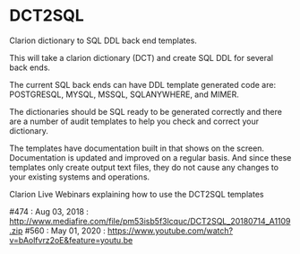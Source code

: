 # DCT2SQL
Clarion dictionary to SQL DDL back end templates.

This will take a clarion dictionary (DCT) and create SQL DDL for several back ends.

The current SQL back ends can have DDL template generated code are: 
POSTGRESQL, MYSQL, MSSQL, SQLANYWHERE, and MIMER.

The dictionaries should be SQL ready to be generated correctly and there are a number of audit templates to help you check and correct your dictionary.

The templates have documentation built in that shows on the screen. Documentation is updated and improved on a regular basis. And since these templates only create output text files, they do not cause any changes to your existing systems and operations.


Clarion Live Webinars explaining how to use the DCT2SQL templates

#474 : Aug 03, 2018 : http://www.mediafire.com/file/pm53isb5f3lcquc/DCT2SQL_20180714_A1109.zip
#560 : May 01, 2020 : https://www.youtube.com/watch?v=bAolfvrz2oE&feature=youtu.be
